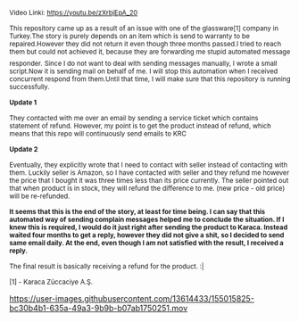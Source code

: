 <sub>Video Linki: https://youtu.be/zXrbjEpA_20</sub>


<sub>This repository came up as a result of an issue with one of the glassware[1] company in Turkey.</sub><sub>The story is purely depends on an item which is send to warranty to be repaired.</sub><sub>However they did not return it even though three months passed.I tried to reach them but could not achieved it, because they are forwarding me stupid automated message responder.</sub> <sub>Since I do not want to deal with sending messages manually, I wrote a small script.Now it is sending mail on behalf of me. I will stop this automation when I received concurrent respond from them.Until that time, I will make sure that this repository is running successfully.</sub>

<sub><b>Update 1</b> </sub>

<sub> They contacted with me over an email by sending a service ticket which contains statement of refund. However, my point is to get the product instead of refund, which means that this repo will continuously send emails to KRC  </sub>


<sub><b>Update 2</b> </sub>


<sub> Eventually, they explicitly wrote that I need to contact with seller instead of contacting with them. Luckily seller is Amazon, so I have contacted with seller and they refund me however the price that I bought it was three times less than its price currently. The seller pointed out that when product is in stock, they will refund the difference to me. (new price - old price) will be re-refunded. </sub>



<sub><b>It seems that this is the end of the story, at least for time being. I can say that this automated way of sending complain messages helped me to conclude the situation. If I knew this is required, I would do it just right after sending the product to Karaca. Instead waited four months to get a reply, however they did not give a shit, so I decided to send same email daily. At the end, even though I am not satisfied with the result, I received a reply. </b></sub>

<sub> The final result is basically receiving a refund for the product. :|  </sub>

<sub>[1] - Karaca Züccaciye A.Ş.</sub>
</sub>


https://user-images.githubusercontent.com/13614433/155015825-bc30b4b1-635a-49a3-9b9b-b07ab1750251.mov

